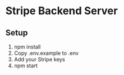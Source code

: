 # Stripe Backend Server
   
## Setup
1. npm install
2. Copy .env.example to .env
3. Add your Stripe keys
4. npm start